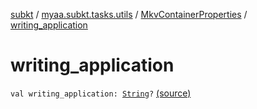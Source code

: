[subkt](../../index.md) / [myaa.subkt.tasks.utils](../index.md) / [MkvContainerProperties](index.md) / [writing_application](./writing_application.md)

# writing_application

`val writing_application: `[`String`](https://kotlinlang.org/api/latest/jvm/stdlib/kotlin/-string/index.html)`?` [(source)](https://github.com/Myaamori/SubKt/blob/0.1.9/src/main/kotlin/myaa/subkt/tasks/utils/mkvmerge.kt#L64)